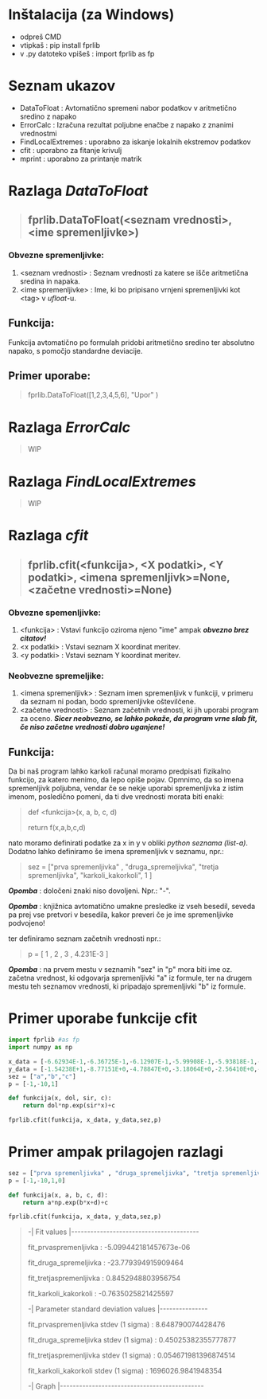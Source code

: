 # Inštalacija (za Windows)

- odpreš CMD
- vtipkaš : pip install fprlib
- v .py datoteko vpišeš : import fprlib as fp

# Seznam ukazov

- DataToFloat : Avtomatično spremeni nabor podatkov v aritmetično sredino z napako
- ErrorCalc : Izračuna rezultat poljubne enačbe z napako z znanimi vrednostmi
- FindLocalExtremes : uporabno za iskanje lokalnih ekstremov podatkov
- cfit : uporabno za fitanje krivulj
- mprint : uporabno za printanje matrik

# Razlaga ***DataToFloat***

> ## fprlib.DataToFloat(\<seznam vrednosti\>, \<ime spremenljivke\>)

### Obvezne spremenljivke:

1. \<seznam vrednosti\> : Seznam vrednosti za katere se išče aritmetična sredina in napaka.
2. \<ime spremenljivke\> : Ime, ki bo pripisano vrnjeni spremenljivki kot \<tag\> v *ufloat*-u.

## Funkcija:

Funkcija avtomatično po formulah pridobi aritmetično sredino ter absolutno napako, s pomočjo standardne deviacije.

## Primer uporabe:

> fprlib.DataToFloat([1,2,3,4,5,6], "Upor" )

# Razlaga ***ErrorCalc***

> WIP

# Razlaga ***FindLocalExtremes***

> WIP

# Razlaga ***cfit***

> ## fprlib.cfit(\<funkcija\>, \<X podatki\>, \<Y podatki\>, \<imena spremenljivk\>=None, \<začetne vrednosti\>=None)

### Obvezne spemenljivke:

1. \<funkcija\> : Vstavi funkcijo oziroma njeno "ime" ampak ***obvezno brez citatov!***
2. \<x podatki\> : Vstavi seznam X koordinat meritev.
3. \<y podatki\> : Vstavi seznam Y koordinat meritev.

### Neobvezne spremeljike:

1. \<imena spremenljivk\> : Seznam imen spremenljivk v funkciji, v primeru da seznam ni podan, bodo spremenljivke oštevilčene.
2. \<začetne vrednosti\> : Seznam začetnih vrednosti, ki jih uporabi program za oceno. ***Sicer neobvezno, se lahko pokaže, da program vrne slab fit, če niso začetne vrednosti dobro uganjene!***

## Funkcija:

Da bi naš program lahko karkoli računal moramo predpisati fizikalno funkcijo, za katero menimo, da lepo opiše pojav. Opmnimo, da so imena spremenljivk poljubna, vendar če se nekje uporabi spremenljivka z istim imenom, posledično pomeni, da ti dve vrednosti morata biti enaki:

> def \<funkcija\>(x, a, b, c, d)
>    
>‎return f(x,a,b,c,d)

nato moramo definirati podatke za x in y v obliki *python seznama (list-a)*.
Dodatno lahko definiramo še imena spremenljivk v seznamu, npr.:

> sez = ["prva spremenljivka" , "druga_spremeljivka", "tretja spremenljivka", "karkoli_kakorkoli", 1 ]

***Opomba*** : določeni znaki niso dovoljeni. Npr.: "-".

***Opomba*** : knjižnica avtomatično umakne presledke iz vseh besedil, seveda pa prej vse pretvori v besedila, kakor preveri če je ime spremenljivke podvojeno!

ter definiramo seznam začetnih vrednosti npr.:

> p = [ 1 , 2 , 3 , 4.231E-3 ]

***Opomba*** : na prvem mestu v seznamih "sez" in "p" mora biti ime oz. začetna vrednost, ki odgovarja spremenljivki "a" iz formule, ter na drugem mestu teh seznamov vrednosti, ki pripadajo spremenljivki "b" iz formule.

# Primer uporabe funkcije cfit

```Python
import fprlib #as fp
import numpy as np

x_data = [-6.62934E-1,-6.36725E-1,-6.12907E-1,-5.99908E-1,-5.93818E-1,-5.86678E-1,-5.82887E-1,-5.77581E-1,-5.73450E-1,-5.71544E-1,-5.69519E-1,-5.67124E-1,-5.64384E-1,-5.60124E-1,-5.57659E-1,-5.55432E-1,-5.53430E-1,-5.51513E-1,-5.49471E-1,-5.47633E-1,-5.45375E-1,-5.43347E-1,-5.41005E-1,-5.38391E-1,-5.36362E-1,-5.33630E-1,-5.29340E-1,-5.22832E-1,-5.14236E-1,-5.09088E-1,-4.96033E-1,-4.82724E-1,-4.28678E-1,+1.08242E+0,+1.87425E+0,+3.86342E+0,+4.79353E+0,+6.52731E+0,+7.85109E+0,+8.31908E+0,+8.98060E+0,+1.02541E+1,+1.04246E+1,+1.04806E+1]
y_data = [-1.54238E+1,-8.77151E+0,-4.78847E+0,-3.18064E+0,-2.56410E+0,-1.94406E+0,-1.65661E+0,-1.29949E+0,-1.05447E+0,-9.50160E-1,-8.45721E-1,-7.30154E-1,-6.07445E-1,-4.35915E-1,-3.46365E-1,-2.71186E-1,-2.08004E-1,-1.51217E-1,-9.44567E-2,-4.64407E-2,+8.65516E-3,+5.47404E-2,+1.04184E-1,+1.54969E-1,+1.91395E-1,+2.36552E-1,+2.99386E-1,+3.78305E-1,+4.58030E-1,+4.95166E-1,+5.63105E-1,+6.05569E-1,+6.62091E-1,+6.70630E-1,+6.71116E-1,+6.71733E-1,+6.71947E-1,+6.72297E-1,+6.72552E-1,+6.72637E-1,+6.72751E-1,+6.72968E-1,+6.72991E-1,+6.73010E-1]
sez = ["a","b","c"]
p = [-1,-10,1]

def funkcija(x, dol, sir, c):
    return dol*np.exp(sir*x)+c

fprlib.cfit(funkcija, x_data, y_data,sez,p)
```
# Primer ampak prilagojen razlagi

```python
sez = ["prva spremenljivka" , "druga_spremeljivka", "tretja spremenljivka", "karkoli_kakorkoli", 1 ]
p = [-1,-10,1,0]

def funkcija(x, a, b, c, d):
    return a*np.exp(b*x+d)+c

fprlib.cfit(funkcija, x_data, y_data,sez,p)
```

> -| Fit values |----------------------------------------
>
>fit_prvaspremenljivka : -5.099442181457673e-06
> 
>fit_druga_spremeljivka : -23.779394915909464
> 
>fit_tretjaspremenljivka : 0.8452948803956754
> 
>fit_karkoli_kakorkoli : -0.7635025821425597
>
>
>
>-| Parameter standard deviation values |---------------
>
>
>
>fit_prvaspremenljivka stdev (1 sigma) : 8.648790074428476
> 
>fit_druga_spremeljivka stdev (1 sigma) : 0.45025382355777877
> 
>fit_tretjaspremenljivka stdev (1 sigma) : 0.054671981396874514
> 
>fit_karkoli_kakorkoli stdev (1 sigma) : 1696026.9841948354
> 
>
> 
>-| Graph |---------------------------------------------
